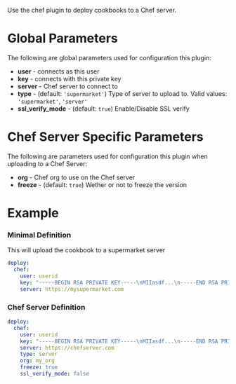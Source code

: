 Use the chef plugin to deploy cookbooks to a Chef server.

Global Parameters
=================
The following are global parameters used for configuration this plugin:
* **user** - connects as this user
* **key** - connects with this private key
* **server** - Chef server to connect to
* **type** - (default: `'supermarket'`) Type of server to upload to. Valid values: `'supermarket'`, `'server'`
* **ssl_verify_mode** - (default: `true`) Enable/Disable SSL verify

Chef Server Specific Parameters
===============================
The following are parameters used for configuration this plugin when uploading to a Chef Server:
* **org** - Chef org to use on the Chef server
* **freeze** - (default: `true`) Wether or not to freeze the version

Example
=======

### Minimal Definition
This will upload the cookbook to a supermarket server
```yaml
deploy:
  chef:
    user: userid
    key: "-----BEGIN RSA PRIVATE KEY-----\nMIIasdf...\n-----END RSA PRIVATE KEY-----"
    server: https://mysupermarket.com
```

### Chef Server Definition
```yaml
deploy:
  chef:
    user: userid
    key: "-----BEGIN RSA PRIVATE KEY-----\nMIIasdf...\n-----END RSA PRIVATE KEY-----"
    server: https://chefserver.com
    type: server
    org: my_org
    freeze: true
    ssl_verify_mode: false
```
